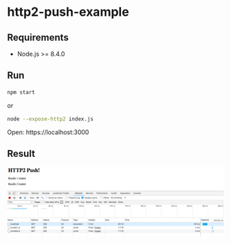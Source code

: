 # http2-push-example

## Requirements

- Node.js >= 8.4.0

## Run

```sh
npm start
```

or

```sh
node --expose-http2 index.js
```

Open: https://localhost:3000

## Result

![HTTP/2 push](/network.png)
